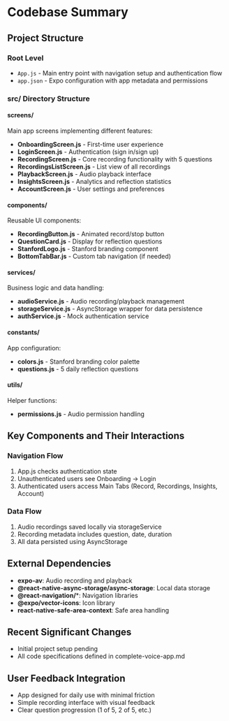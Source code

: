 # Codebase Summary

## Project Structure

### Root Level
- `App.js` - Main entry point with navigation setup and authentication flow
- `app.json` - Expo configuration with app metadata and permissions

### src/ Directory Structure

#### screens/
Main app screens implementing different features:
- **OnboardingScreen.js** - First-time user experience
- **LoginScreen.js** - Authentication (sign in/sign up)
- **RecordingScreen.js** - Core recording functionality with 5 questions
- **RecordingsListScreen.js** - List view of all recordings
- **PlaybackScreen.js** - Audio playback interface
- **InsightsScreen.js** - Analytics and reflection statistics
- **AccountScreen.js** - User settings and preferences

#### components/
Reusable UI components:
- **RecordingButton.js** - Animated record/stop button
- **QuestionCard.js** - Display for reflection questions
- **StanfordLogo.js** - Stanford branding component
- **BottomTabBar.js** - Custom tab navigation (if needed)

#### services/
Business logic and data handling:
- **audioService.js** - Audio recording/playback management
- **storageService.js** - AsyncStorage wrapper for data persistence
- **authService.js** - Mock authentication service

#### constants/
App configuration:
- **colors.js** - Stanford branding color palette
- **questions.js** - 5 daily reflection questions

#### utils/
Helper functions:
- **permissions.js** - Audio permission handling

## Key Components and Their Interactions

### Navigation Flow
1. App.js checks authentication state
2. Unauthenticated users see Onboarding → Login
3. Authenticated users access Main Tabs (Record, Recordings, Insights, Account)

### Data Flow
1. Audio recordings saved locally via storageService
2. Recording metadata includes question, date, duration
3. All data persisted using AsyncStorage

## External Dependencies
- **expo-av**: Audio recording and playback
- **@react-native-async-storage/async-storage**: Local data storage
- **@react-navigation/***: Navigation libraries
- **@expo/vector-icons**: Icon library
- **react-native-safe-area-context**: Safe area handling

## Recent Significant Changes
- Initial project setup pending
- All code specifications defined in complete-voice-app.md

## User Feedback Integration
- App designed for daily use with minimal friction
- Simple recording interface with visual feedback
- Clear question progression (1 of 5, 2 of 5, etc.)
